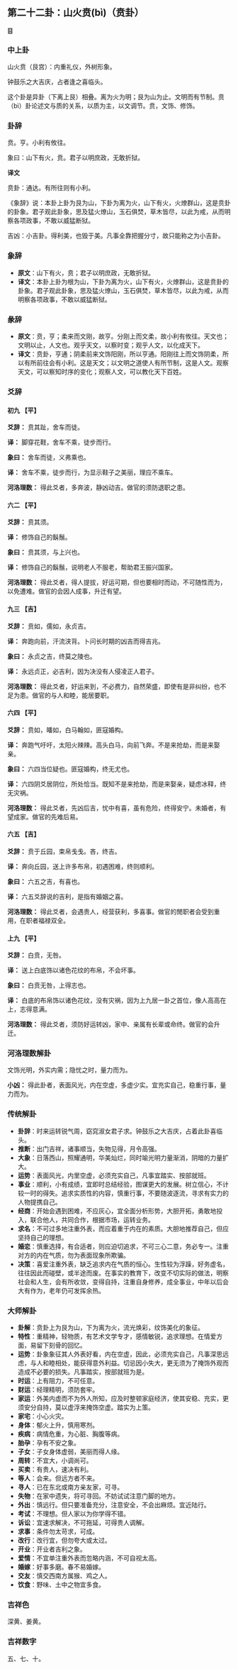 ## 第二十二卦：山火贲(bì)（贲卦）

<div class="hexagrams">䷕</div>

### 中上卦

山火贲（艮宫）：内重礼仪，外树形象。

钟鼓乐之大吉庆，占者逢之喜临头。

这个卦是异卦（下离上艮）相叠。离为火为明；艮为山为止。文明而有节制。贲（bì）卦论述文与质的关系，以质为主，以文调节。贲，文饰、修饰。

### 卦辞

贲。亨。小利有攸往。

象曰：山下有火，贲。君子以明庶政，无敢折狱。

**译文**

贲卦：通达。有所往则有小利。

《象辞》说：本卦上卦为艮为山，下卦为离为火，山下有火，火燎群山，这是贲卦的卦象。君子观此卦象，思及猛火燎山，玉石俱焚，草木皆尽，以此为戒，从而明察各项政事，不敢以威猛断狱。

吉凶：小吉卦。得利美，也毁于美。凡事全靠把握分寸，故只能称之为小吉卦。

### 象辞

- **原文**：山下有火，贲；君子以明庶政，无敢折狱。
- **译文**：本卦上卦为根为山，下卦为离为火，山下有火，火燎群山，这是贲卦的卦象。君子观此卦象，思及猛火燎山，玉石俱焚，草木皆尽，以此为戒，从而明察各项政事，不敢以威猛断狱。

### 彖辞

- **原文**：贲，亨；柔来而文刚，故亨。分刚上而文柔，故小利有攸往。天文也；文明以止，人文也。观乎天文，以察时变；观乎人文，以化成天下。
- **译文**：贲卦，亨通；阴柔前来文饰阳刚，所以亨通。阳刚往上而文饰阴柔，所以有所前往会有小利。这是天文；以文明之道使人有所节制，这是人文。观察天文，可以察知时序的变化；观察人文，可以教化天下百姓。

### 爻辞

#### 初九 【平】

**爻辞：** 贲其趾，舍车而徒。

**译：** 脚穿花鞋，舍车不乘，徒步而行。

**象曰：** 舍车而徒，义弗乘也。

**译：** 舍车不乘，徒步而行，为显示鞋子之美丽，理应不乘车。

**河洛理数：** 得此爻者，多奔波，静凶动吉。做官的须防退职之患。

#### 六二 【平】

**爻辞：** 贲其须。

**译：** 修饰自己的鬍鬚。

**象曰：** 贲其须，与上兴也。

**译：** 修饰自己的鬍鬚，说明老人不服老，帮助君王振兴国家。

**河洛理数：** 得此爻者，得人提拔，好运可期，但也要相时而动，不可随性而为，以免遭难。做官的会因人成事，升迁有望。

#### 九三 【吉】

**爻辞：** 贲如，儒如，永贞吉。

**译：** 奔跑向前，汗流浃背。卜问长时期的凶吉而得吉兆。

**象曰：** 永贞之吉，终莫之陵也。

**译：** 永远贞正，必吉利，因为决没有人侵凌正人君子。

**河洛理数：** 得此爻者，好运来到，不必费力，自然荣盛，即使有是非纠纷，也不足为患。做官的与人和睦，能居要职。

#### 六四 【平】

**爻辞：** 贲如，皤如，白马翰如，匪寇婚构。

**译：** 奔跑气吁吁，太阳火辣辣。高头白马，向前飞奔。不是来抢劫，而是来娶亲。

**象曰：** 六四当位疑也。匪寇婚构，终无尤也。

**译：** 六四阴爻居阴位，所处恰当。既知不是来抢劫，而是来娶亲，疑虑冰释，终无灾祸。

**河洛理数：** 得此爻者，先凶后吉，忧中有喜，虽有危险，终得安宁。未婚者，有望成家。做官的先难后易。

#### 六五 【吉】

**爻辞：** 贲于丘园，束帛戋戋。吝，终吉。

**译：** 奔向丘园，送上许多布帛，初遇困难，终则顺利。

**象曰：** 六五之吉，有喜也。

**译：** 六五爻辞说的吉利，是指有婚姻之喜。

**河洛理数：** 得此爻者，会遇贵人，经营获利，多喜事。做官的閒职者会受到重用，在职者福禄双全。

#### 上九 【平】

**爻辞：** 白贲，无咎。

**译：** 送上白底饰以诸色花纹的布帛，不会坏事。

**象曰：** 白贲无咎，上得志也。

**译：** 白底的布帛饰以诸色花纹，没有灾祸，因为上九居一卦之首位，像人高高在上，志得意满。

**河洛理数：** 得此爻者，须防好运转凶，家中、亲属有长辈或命终。做官的会升迁。

### 河洛理数解卦

文饰光明，外实内需；隐忧之时，量力而为。

**小凶：** 得此卦者，表面风光，内在空虚，多虚少实。宜充实自己，稳重行事，量力而为。

### 传统解卦

- **卦辞**：时来运转锐气周，窈窕淑女君子求。钟鼓乐之大吉庆，占着此卦喜临头。
- **推断**：出门吉祥，诸事顺当，失物见得，月令高强。
- **大象**：日落西山，照耀通明，华美灿烂，同时喻光明力量渐消，阴暗的力量扩大。
- **运势**：表面风光，内里空虚，必须充实自己，凡事宜踏实、按部就班。
- **事业**：顺利，小有成绩，宜即时总结经验，图谋更大的发展。树立信心，不计较一时的得失。追求实质性的内容，慎重行事，不要随波逐流，寻求有实力的人物提携自己。
- **经商**：开始会遇到困难，不应灰心，宜全面分析形势，大胆开拓，勇敢地投入，联合他人，共同合作，根据市场，运转业务。
- **求名**：不可过多地注重外表，而应着重于内在的素质。大胆地推荐自己，但应坚持自己的理想。
- **婚恋**：慎重选择，有合适者，则应迫切追求，不可三心二意，务必专一。注重对方的内在气质，勿为表面现象所欺骗。
- **决策**：喜爱注重外表，缺乏追求内在气质的恒心。生性较为浮躁，好务虚名，往往因此而碰壁，或半途而废。在事实的教育下，改变不切实际的做法，明察社会和人生，会有所收敛，变得自持，注重自身修养，成全事业，中年以后会大有作为，老年仍可发挥余热。

### 大师解卦

- **卦解**：贲卦上为艮为山，下为离为火，流光焕彩，纹饰美化的象征。
- **特性**：重精神，轻物质，有艺术文学专才，感情敏锐，追求理想。在情爱方面，易留下刻骨的回忆。
- **运势**：卦象象征其人外表好看，内在空虚，因此，必须充实自己，凡事深思远虑，与人和睦相处，能获得意外利益。切忌因小失大，更无须为了掩饰外观而造成不必要的损失。凡事踏实，按部就班为是。
- **时运**：上有阻力，不可任意。
- **财运**：经理精明，须防套牢。
- **家运**：外美内虚而不为外人所知，应及时整顿家庭经济，使其安稳、充实，更须安分自持，莫以虚浮来掩饰空虚。踏实为上策。
- **家宅**：小心火灾。
- **身体**：郁火上升，慎用寒剂。
- **疾病**：病情危重，为心脏、胸腹等病。
- **胎孕**：孕有不安之象。
- **子女**：子女身体虚弱，美丽而得人缘。
- **周转**：不宜大，小调尚可。
- **买卖**：有贵人，速决有利。
- **等人**：会来。但远方者不来。
- **寻人**：已在东北或南方亲友家，可寻。
- **失物**：在家中遗失，将可寻回。不妨试试注意门脚的地方。
- **外出**：慎远行。但只要准备充分，注意安全，不会出麻烦。宜近陆行。
- **考试**：不理想。但人家以为你学得不错。
- **诉讼**：宜速求解决，不可拖延，可得贵人调解。
- **求事**：条件勿太苛求，可成。
- **改行**：改行宜，但勿夸大或太过。
- **开业**：开业者吉利之象。
- **爱情**：不宜单注重外表而忽略内涵，不可自视太高。
- **婚嫁**：好事多磨。春不易婚嫁。
- **交友**：慎交西南方属猴、鸡之人。
- **饮食**：野味、土中之物宜多食。

### 吉祥色

深黄、姜黄。

### 吉祥数字

五、七、十。